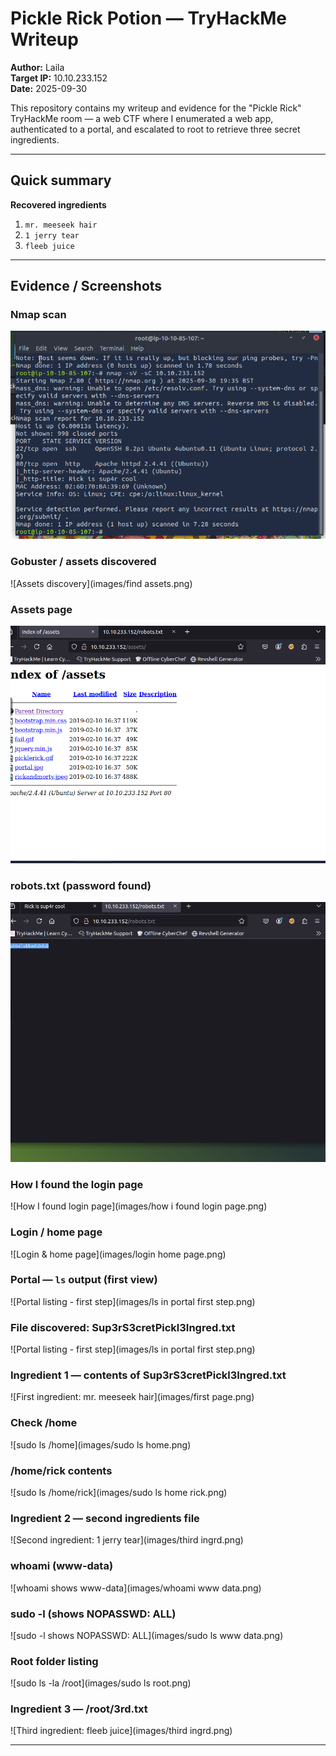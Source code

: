 # Pickle Rick Potion — TryHackMe Writeup

**Author:** Laila  
**Target IP:** 10.10.233.152  
**Date:** 2025-09-30

This repository contains my writeup and evidence for the "Pickle Rick" TryHackMe room — a web CTF where I enumerated a web app, authenticated to a portal, and escalated to root to retrieve three secret ingredients.

---

## Quick summary
**Recovered ingredients**
1. `mr. meeseek hair`  
2. `1 jerry tear`  
3. `fleeb juice`

---

## Evidence / Screenshots

### Nmap scan
![Nmap scan output](images/nmap.png)

### Gobuster / assets discovered
![Assets discovery](images/find assets.png)

### Assets page
![Assets page listing](images/assets.png)

### robots.txt (password found)
![robots.txt shows password](images/robot.txt.png)

### How I found the login page
![How I found login page](images/how i found login page.png)

### Login / home page
![Login & home page](images/login home page.png)

### Portal — `ls` output (first view)
![Portal listing - first step](images/ls in portal first step.png)

### File discovered: Sup3rS3cretPickl3Ingred.txt
![Portal listing - first step](images/ls in portal first step.png)

### Ingredient 1 — contents of Sup3rS3cretPickl3Ingred.txt
![First ingredient: mr. meeseek hair](images/first page.png)

### Check /home
![sudo ls /home](images/sudo ls home.png)

### /home/rick contents
![sudo ls /home/rick](images/sudo ls home rick.png)

### Ingredient 2 — second ingredients file
![Second ingredient: 1 jerry tear](images/third ingrd.png)

### whoami (www-data)
![whoami shows www-data](images/whoami www data.png)

### sudo -l (shows NOPASSWD: ALL)
![sudo -l shows NOPASSWD: ALL](images/sudo ls www data.png)

### Root folder listing
![sudo ls -la /root](images/sudo ls root.png)

### Ingredient 3 — /root/3rd.txt
![Third ingredient: fleeb juice](images/third ingrd.png)

---
